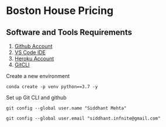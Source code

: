 # Boston House Pricing

## Software and Tools Requirements

1. [Github Account](https://github.com)
2. [VS Code IDE](https://code.visualstudio.com/)
3. [Heroku Account](https://heroku.com)
4. [GitCLI](https://git-scm.com/book/en/v2/Getting-Started-The-Command-Line)

Create a new environment

```
conda create -p venv python==3.7 -y
```

Set up Git CLI and github

```
git config --global user.name "Siddhant Mehta"
```

```
git config --global user.email "siddhant.infnite@gmail.com"
```
